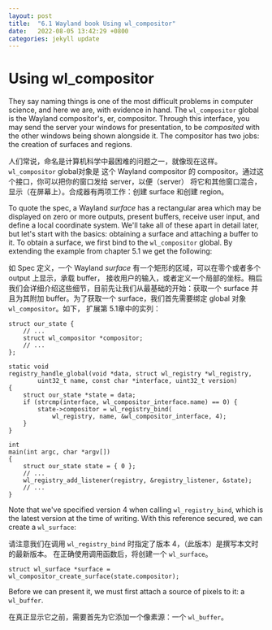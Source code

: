 ```yaml
---
layout: post
title:  "6.1 Wayland book Using wl_compositor"
date:   2022-08-05 13:42:29 +0800
categories: jekyll update
---
```

# Using wl_compositor

They say naming things is one of the most difficult problems in computer
science, and here we are, with evidence in hand. The `wl_compositor` global is
the Wayland compositor's, er, compositor. Through this interface, you may
send the server your windows for presentation, to be *composited* with the
other windows being shown alongside it. The compositor has two jobs: the
creation of surfaces and regions.

人们常说，命名是计算机科学中最困难的问题之一，就像现在这样。`wl_compositor` global对象是
这个 Wayland compositor 的 compositor。通过这个接口，你可以把你的窗口发给 server，以便（server）
将它和其他窗口混合，显示（在屏幕上）。合成器有两项工作：创建 surface 和创建 region。


To quote the spec, a Wayland *surface* has a rectangular area which may be
displayed on zero or more outputs, present buffers, receive user input, and
define a local coordinate system. We'll take all of these apart in detail later,
but let's start with the basics: obtaining a surface and attaching a buffer to
it. To obtain a surface, we first bind to the `wl_compositor` global. By
extending the example from chapter 5.1 we get the following:

如 Spec 定义，一个 Wayland *surface* 有一个矩形的区域，可以在零个或者多个 output 上显示，承载 buffer，
接收用户的输入，或者定义一个局部的坐标。稍后我们会详细介绍这些细节，目前先让我们从最基础的开始：获取一个
surface 并且为其附加 buffer。为了获取一个 surface，我们首先需要绑定 global 对象 `wl_compositor`。如下，
扩展第 5.1章中的实列：

```
struct our_state {
    // ...
    struct wl_compositor *compositor;
    // ...
};

static void
registry_handle_global(void *data, struct wl_registry *wl_registry,
		uint32_t name, const char *interface, uint32_t version)
{
    struct our_state *state = data;
    if (strcmp(interface, wl_compositor_interface.name) == 0) {
        state->compositor = wl_registry_bind(
            wl_registry, name, &wl_compositor_interface, 4);
    }
}

int
main(int argc, char *argv[])
{
    struct our_state state = { 0 };
    // ...
    wl_registry_add_listener(registry, &registry_listener, &state);
    // ...
}
```

Note that we've specified version 4 when calling `wl_registry_bind`, which is
the latest version at the time of writing. With this reference secured, we can
create a `wl_surface`:

请注意我们在调用 `wl_registry_bind` 时指定了版本 4，（此版本）是撰写本文时的最新版本。
在正确使用调用函数后，将创建一个 `wl_surface`。

```
struct wl_surface *surface = wl_compositor_create_surface(state.compositor);
```

Before we can present it, we must first attach a source of pixels to it: a
`wl_buffer`.

在真正显示它之前，需要首先为它添加一个像素源：一个 `wl_buffer`。
